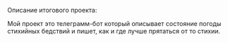 Описание итогового проекта:

Мой проект это телеграмм-бот который описывает состояние погоды стихийных бедствий и пишет, как и где лучше прятаться от то стихии.